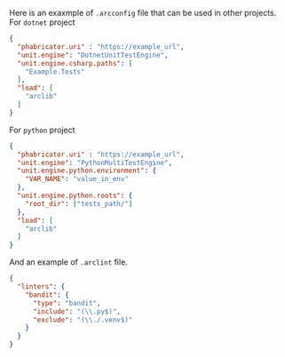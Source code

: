 Here is an exaxmple of `.arcconfig` file that can be used in other projects.
For `dotnet` project
```json
{
  "phabricator.uri" : "https://example_url",
  "unit.engine": "DotnetUnitTestEngine",
  "unit.engine.csharp.paths": [
    "Example.Tests"
  ],
  "load": [
    "arclib"
  ]
}
```
For `python` project
```json
{
  "phabricator.uri" : "https://example_url",
  "unit.engine": "PythonMultiTestEngine",
  "unit.engine.python.environment": {
    "VAR_NAME": "value_in_env"
  },
  "unit.engine.python.roots": {
    "root_dir": ["tests_path/"]
  },
  "load": [
    "arclib"
  ]
}
```

And an example of `.arclint` file.
```json
{
  "linters": {
    "bandit": {
      "type": "bandit",
      "include": "(\\.py$)",
      "exclude": "(\\./.venv$)"
    }
  }
}
```
